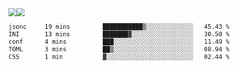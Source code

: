 <div style="display: flex; flex-direction: row;">
<img style="height: auto; width: auto;" class="img" src="https://raw.githubusercontent.com/blazepp/github-stats/master/generated/overview.svg#gh-dark-mode-only" />
<img style="height: auto; width: auto;" class="img" src="https://raw.githubusercontent.com/blazepp/github-stats/master/generated/languages.svg#gh-dark-mode-only" />
</div>

<div style="display: flex; flex-direction: row;">
<!--START_SECTION:waka-->

```txt
jsonc     19 mins         ███████████▒░░░░░░░░░░░░░   45.43 %
INI       13 mins         ███████▓░░░░░░░░░░░░░░░░░   30.50 %
conf      4 mins          ███░░░░░░░░░░░░░░░░░░░░░░   11.49 %
TOML      3 mins          ██▒░░░░░░░░░░░░░░░░░░░░░░   08.94 %
CSS       1 min           ▓░░░░░░░░░░░░░░░░░░░░░░░░   02.44 %
```

<!--END_SECTION:waka-->
</div>
